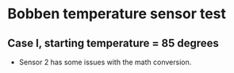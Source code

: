 # Bobben temperature sensor test

## Case I, starting temperature = 85 degrees
- Sensor 2 has some issues with the math conversion.
